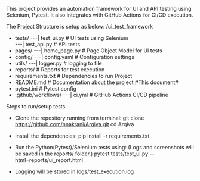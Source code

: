 This project provides an automation framework for UI and API testing using Selenium, Pytest. 
It also integrates with GitHub Actions for CI/CD execution.

The Project Structure is setup as below:
/ui_test_framework
- tests/
---| test_ui.py        # UI tests using Selenium		
---| test_api.py       # API tests
- pages/
---| home_page.py      # Page Object Model for UI tests
- config/
---| config.yaml       # Configuration settings
- utils/
---| logger.py         # logging to file
- reports/              # Reports for test execution
- requirements.txt      # Dependencies to run Project
- README.md             # Documentation about the project #This document#
- pytest.ini            # Pytest config
- .github/workflows/
---| ci.yml            # GitHub Actions CI/CD pipeline

Steps to run/setup tests

- Clone the repository running from terminal:
git clone https://github.com/nnakrani/Arqiva.git
cd Arqiva

- Install the dependencies:
pip install -r requirements.txt

- Run the Python(Pytest)/Selenium tests using: (Logs and screenshots will be saved in the reports/ folder.)
pytest tests/test_ui.py --html=reports/ui_report.html

- Logging will be stored in logs/test_execution.log

